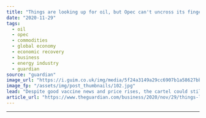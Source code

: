 ```yaml
---
title: "Things are looking up for oil, but Opec can't uncross its fingers just yet"
date: "2020-11-29"
tags: 
  - oil
  - opec
  - commodities
  - global economy
  - economic recovery
  - business
  - energy industry
  - guardian
source: "guardian"
image_url: "https://i.guim.co.uk/img/media/5f24a3149a29cc6907b1a58627bbad58be64426d/0_83_4048_2429/master/4048.jpg?width=460&quality=85&auto=format&fit=max&s=0adeb2346b40c4b512075b3f15ad1f13"
image_fp: "/assets/img/post_thumbnails/102.jpg"
lead: "Despite good vaccine news and price rises, the cartel could still meet a few bumps in the road – some of them of its own makingWhen oil ministers from the world’s largest fossil-fuel nations meet via webcam this week to make decisions about the globa..."
article_url: "https://www.theguardian.com/business/2020/nov/29/things-looking-up-for-oil-but-opec-cant-uncross-its-fingers"
---
```


---
